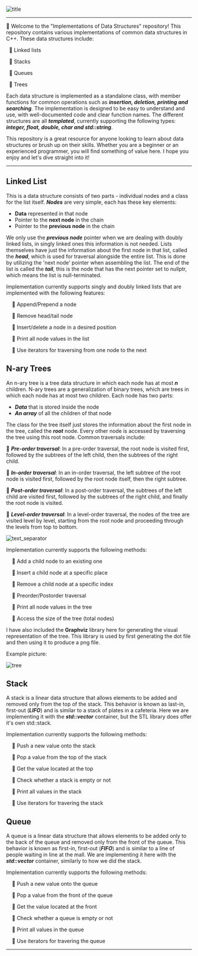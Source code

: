 ![title](https://user-images.githubusercontent.com/103185975/210466763-68bda1d3-de95-4385-a395-d8fc930f8ef9.png)

- - - -

:wave: Welcome to the "Implementations of Data Structures" repository! This repository contains various implementations of common data structures in C++. These data structures include:

&nbsp;&nbsp;:small_blue_diamond: Linked lists

&nbsp;&nbsp;:small_blue_diamond: Stacks

&nbsp;&nbsp;:small_blue_diamond: Queues

&nbsp;&nbsp;:small_blue_diamond: Trees

Each data structure is implemented as a standalone class, with member functions for common operations such as ___insertion, deletion, printing and searching___. The implementation is designed to be easy to understand and use, with well-documented code and clear function names. The different structures are all ___templated___, currently supporting the following types: ___integer, float, double, char and std::string___.

This repository is a great resource for anyone looking to learn about data structures or brush up on their skills. Whether you are a beginner or an experienced programmer, you will find something of value here. I hope you enjoy and let's dive straight into it!

- - - -

## Linked List

This is a data structure consists of two parts - individual nodes and a class for the list itself. ___Nodes___ are very simple, each has these key elements:
  * **Data** represented in that node
  * Pointer to the **next node** in the chain
  * Pointer to the **previous node** in the chain

We only use the ___previous node___ pointer when we are dealing with doubly linked lists, in singly linked ones this information is not needed. Lists themselves have just the information about the first node in that list, called the ___head___, which is used for traversal alongside the entire list. This is done by utilizing the 'next node' pointer when assembling the list. The end of the list is called the ___tail___, this is the node that has the next pointer set to nullptr, which means the list is null-terminated.

Implementation currently supports singly and doubly linked lists that are implemented with the following features:

&nbsp;&nbsp;&nbsp;&nbsp;:small_blue_diamond: Append/Prepend a node
  
&nbsp;&nbsp;&nbsp;&nbsp;:small_blue_diamond: Remove head/tail node
  
&nbsp;&nbsp;&nbsp;&nbsp;:small_blue_diamond: Insert/delete a node in a desired position
  
&nbsp;&nbsp;&nbsp;&nbsp;:small_blue_diamond: Print all node values in the list
  
&nbsp;&nbsp;&nbsp;&nbsp;:small_blue_diamond: Use iterators for traversing from one node to the next
  
## N-ary Trees

An n-ary tree is a tree data structure in which each node has at most ___n___ children. N-ary trees are a generalization of binary trees, which are trees in which each node has at most two children. Each node has two parts:
  * ___Data___ that is stored inside the node
  * ___An array___ of all the children of that node

The class for the tree itself just stores the information about the first node in the tree, called the ___root___ node. Every other node is accessed by traversing the tree using this root node. Common traversals include:

:small_blue_diamond: ___Pre-order traversal___: In a pre-order traversal, the root node is visited first, followed by the subtrees of the left child, then the subtrees of the right child.

:small_blue_diamond: ___In-order traversal___: In an in-order traversal, the left subtree of the root node is visited first, followed by the root node itself, then the right subtree.

:small_blue_diamond: ___Post-order traversal___: In a post-order traversal, the subtrees of the left child are visited first, followed by the subtrees of the right child, and finally the root node is visited.

:small_blue_diamond: ___Level-order traversal___: In a level-order traversal, the nodes of the tree are visited level by level, starting from the root node and proceeding through the levels from top to bottom.

![text_separator](https://user-images.githubusercontent.com/103185975/210472648-353e2123-a800-4f99-9e63-7d8178c468db.png)

Implementation currently supports the following methods:

&nbsp;&nbsp;&nbsp;&nbsp;:small_blue_diamond: Add a child node to an existing one

&nbsp;&nbsp;&nbsp;&nbsp;:small_blue_diamond: Insert a child node at a specific place

&nbsp;&nbsp;&nbsp;&nbsp;:small_blue_diamond: Remove a child node at a specific index

&nbsp;&nbsp;&nbsp;&nbsp;:small_blue_diamond: Preorder/Postorder traversal

&nbsp;&nbsp;&nbsp;&nbsp;:small_blue_diamond: Print all node values in the tree

&nbsp;&nbsp;&nbsp;&nbsp;:small_blue_diamond: Access the size of the tree (total nodes)

I have also included the **Graphviz** library here for generating the visual representation of the tree.
This library is used by first generating the dot file and then using it to produce a png file. 

Example picture:

![tree](https://user-images.githubusercontent.com/103185975/209895522-3c513da2-d00a-4be5-9d3b-5dde4725574e.png)

## Stack

A stack is a linear data structure that allows elements to be added and removed only from the top of the stack. This behavior is known as last-in, first-out (___LIFO___) and is similar to a stack of plates in a cafeteria. Here we are implementing it with the ___std::vector___ container, but the STL library does offer it's own std::stack.

Implementation currently supports the following methods:

&nbsp;&nbsp;&nbsp;&nbsp;:small_blue_diamond: Push a new value onto the stack
 
&nbsp;&nbsp;&nbsp;&nbsp;:small_blue_diamond: Pop a value from the top of the stack
 
&nbsp;&nbsp;&nbsp;&nbsp;:small_blue_diamond: Get the value located at the top
 
&nbsp;&nbsp;&nbsp;&nbsp;:small_blue_diamond: Check whether a stack is empty or not
 
&nbsp;&nbsp;&nbsp;&nbsp;:small_blue_diamond: Print all values in the stack

&nbsp;&nbsp;&nbsp;&nbsp;:small_blue_diamond: Use iterators for travering the stack

## Queue

A queue is a linear data structure that allows elements to be added only to the back of the queue and removed only from the front of the queue. This behavior is known as first-in, first-out (___FIFO___) and is similar to a line of people waiting in line at the mall. We are implementing it here with the ___std::vector___ container, similarly to how we did the stack.

Implementation currently supports the following methods:

&nbsp;&nbsp;&nbsp;&nbsp;:small_blue_diamond: Push a new value onto the queue
 
&nbsp;&nbsp;&nbsp;&nbsp;:small_blue_diamond: Pop a value from the front of the queue
 
&nbsp;&nbsp;&nbsp;&nbsp;:small_blue_diamond: Get the value located at the front
 
&nbsp;&nbsp;&nbsp;&nbsp;:small_blue_diamond: Check whether a queue is empty or not
 
&nbsp;&nbsp;&nbsp;&nbsp;:small_blue_diamond: Print all values in the queue
 
&nbsp;&nbsp;&nbsp;&nbsp;:small_blue_diamond: Use iterators for travering the queue

- - - -
